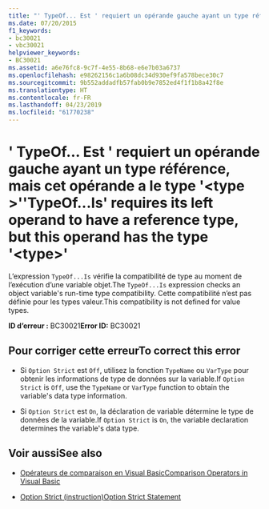 ```yaml
---
title: "' TypeOf... Est ' requiert un opérande gauche ayant un type référence, mais cet opérande a le type '<type>'"
ms.date: 07/20/2015
f1_keywords:
- bc30021
- vbc30021
helpviewer_keywords:
- BC30021
ms.assetid: a6e76fc8-9c7f-4e55-8b68-e6e7b03a6737
ms.openlocfilehash: e98262156c1a6b08dc34d930ef9fa578bece30c7
ms.sourcegitcommit: 9b552addadfb57fab0b9e7852ed4f1f1b8a42f8e
ms.translationtype: HT
ms.contentlocale: fr-FR
ms.lasthandoff: 04/23/2019
ms.locfileid: "61770238"
---
```

# <a name="typeofis-requires-its-left-operand-to-have-a-reference-type-but-this-operand-has-the-type-type"></a><span data-ttu-id="41bc5-102">' TypeOf... Est ' requiert un opérande gauche ayant un type référence, mais cet opérande a le type '\<type >'</span><span class="sxs-lookup"><span data-stu-id="41bc5-102">'TypeOf...Is' requires its left operand to have a reference type, but this operand has the type '\<type>'</span></span>
<span data-ttu-id="41bc5-103">L’expression `TypeOf...Is` vérifie la compatibilité de type au moment de l’exécution d’une variable objet.</span><span class="sxs-lookup"><span data-stu-id="41bc5-103">The `TypeOf...Is` expression checks an object variable's run-time type compatibility.</span></span> <span data-ttu-id="41bc5-104">Cette compatibilité n’est pas définie pour les types valeur.</span><span class="sxs-lookup"><span data-stu-id="41bc5-104">This compatibility is not defined for value types.</span></span>  
  
 <span data-ttu-id="41bc5-105">**ID d’erreur :** BC30021</span><span class="sxs-lookup"><span data-stu-id="41bc5-105">**Error ID:** BC30021</span></span>  
  
## <a name="to-correct-this-error"></a><span data-ttu-id="41bc5-106">Pour corriger cette erreur</span><span class="sxs-lookup"><span data-stu-id="41bc5-106">To correct this error</span></span>  
  
- <span data-ttu-id="41bc5-107">Si `Option Strict` est `Off`, utilisez la fonction `TypeName` ou `VarType` pour obtenir les informations de type de données sur la variable.</span><span class="sxs-lookup"><span data-stu-id="41bc5-107">If `Option Strict` is `Off`, use the `TypeName` or `VarType` function to obtain the variable's data type information.</span></span>  
  
- <span data-ttu-id="41bc5-108">Si `Option Strict` est `On`, la déclaration de variable détermine le type de données de la variable.</span><span class="sxs-lookup"><span data-stu-id="41bc5-108">If `Option Strict` is `On`, the variable declaration determines the variable's data type.</span></span>  
  
## <a name="see-also"></a><span data-ttu-id="41bc5-109">Voir aussi</span><span class="sxs-lookup"><span data-stu-id="41bc5-109">See also</span></span>

- [<span data-ttu-id="41bc5-110">Opérateurs de comparaison en Visual Basic</span><span class="sxs-lookup"><span data-stu-id="41bc5-110">Comparison Operators in Visual Basic</span></span>](../../visual-basic/programming-guide/language-features/operators-and-expressions/comparison-operators.md)

- [<span data-ttu-id="41bc5-111">Option Strict (instruction)</span><span class="sxs-lookup"><span data-stu-id="41bc5-111">Option Strict Statement</span></span>](../../visual-basic/language-reference/statements/option-strict-statement.md)
